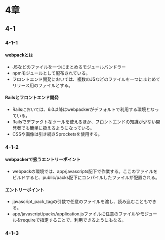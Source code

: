 # 4章
## 4-1
### 4-1-1
#### webpackとは
- JSなどのファイルを一つにまとめるモジュールバンドラー
- npmモジュールとして配布されている。
- フロントエンド開発においては、複数のJSなどのファイルを一つにまとめてリリース用のファイルとする。
#### Railsとフロントエンド開発
- Railsにおいては、6.0以降はwebpackerがデフォルトで利用する環境となっている。
- Railsでデファクトなツールを使えるほか、フロントエンドの知識が少ない開発者でも簡単に扱えるようになっている。
- CSSや画像は引き続きSprocketsを使用する。
### 4-1-2
#### webpackerで扱うエントリーポイント
- webpackの環境では、app/javascripts配下で作業する。ここのファイルをビルドすると、public/packs配下にコンパイルしたファイルが配置される。
#### エントリーポイント
- javascript_pack_tagの引数で任意のファイルを渡し、読み込むこともできる。
- app/javascript/packs/application.jsファイルに任意のファイルやモジュールをrequireで指定することで、利用できるようにもなる。
### 4-1-3
